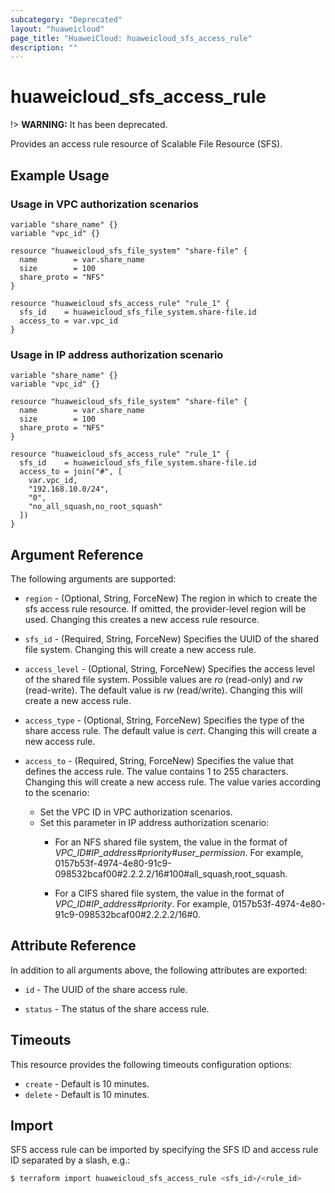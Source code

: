 ```yaml
---
subcategory: "Deprecated"
layout: "huaweicloud"
page_title: "HuaweiCloud: huaweicloud_sfs_access_rule"
description: ""
---
```


# huaweicloud_sfs_access_rule

!> **WARNING:** It has been deprecated.

Provides an access rule resource of Scalable File Resource (SFS).

## Example Usage

### Usage in VPC authorization scenarios

```hcl
variable "share_name" {}
variable "vpc_id" {}

resource "huaweicloud_sfs_file_system" "share-file" {
  name        = var.share_name
  size        = 100
  share_proto = "NFS"
}

resource "huaweicloud_sfs_access_rule" "rule_1" {
  sfs_id    = huaweicloud_sfs_file_system.share-file.id
  access_to = var.vpc_id
}
```

### Usage in IP address authorization scenario

```hcl
variable "share_name" {}
variable "vpc_id" {}

resource "huaweicloud_sfs_file_system" "share-file" {
  name        = var.share_name
  size        = 100
  share_proto = "NFS"
}

resource "huaweicloud_sfs_access_rule" "rule_1" {
  sfs_id    = huaweicloud_sfs_file_system.share-file.id
  access_to = join("#", [
    var.vpc_id,
    "192.168.10.0/24",
    "0",
    "no_all_squash,no_root_squash"
  ])
}
```

## Argument Reference

The following arguments are supported:

* `region` - (Optional, String, ForceNew) The region in which to create the sfs access rule resource. If omitted, the
  provider-level region will be used. Changing this creates a new access rule resource.

* `sfs_id` - (Required, String, ForceNew) Specifies the UUID of the shared file system. Changing this will create a new
  access rule.

* `access_level` - (Optional, String, ForceNew) Specifies the access level of the shared file system. Possible values
  are *ro* (read-only)
  and *rw* (read-write). The default value is *rw* (read/write). Changing this will create a new access rule.

* `access_type` - (Optional, String, ForceNew) Specifies the type of the share access rule. The default value is *cert*.
  Changing this will create a new access rule.

* `access_to` - (Required, String, ForceNew) Specifies the value that defines the access rule. The value contains 1 to
  255 characters. Changing this will create a new access rule. The value varies according to the scenario:
  + Set the VPC ID in VPC authorization scenarios.
  + Set this parameter in IP address authorization scenario:
      - For an NFS shared file system, the value in the format of  *VPC_ID#IP_address#priority#user_permission*.
        For example, 0157b53f-4974-4e80-91c9-098532bcaf00#2.2.2.2/16#100#all_squash,root_squash.

      - For a CIFS shared file system, the value in the format of *VPC_ID#IP_address#priority*.
        For example, 0157b53f-4974-4e80-91c9-098532bcaf00#2.2.2.2/16#0.

## Attribute Reference

In addition to all arguments above, the following attributes are exported:

* `id` - The UUID of the share access rule.

* `status` - The status of the share access rule.

## Timeouts

This resource provides the following timeouts configuration options:

* `create` - Default is 10 minutes.
* `delete` - Default is 10 minutes.

## Import

SFS access rule can be imported by specifying the SFS ID and access rule ID separated by a slash, e.g.:

```bash
$ terraform import huaweicloud_sfs_access_rule <sfs_id>/<rule_id>
```
